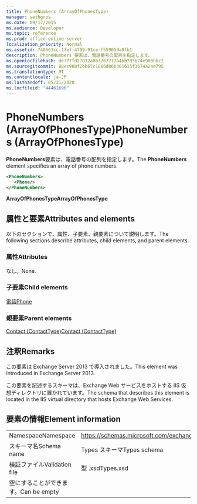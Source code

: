```yaml
---
title: PhoneNumbers (ArrayOfPhonesType)
manager: sethgros
ms.date: 09/17/2015
ms.audience: Developer
ms.topic: reference
ms.prod: office-online-server
localization_priority: Normal
ms.assetid: 748663cc-13ef-4799-91ce-f559050a9fb1
description: PhoneNumbers 要素は、電話番号の配列を指定します。
ms.openlocfilehash: de777fd27072a8b7767717b46b7d5674e960bbc2
ms.sourcegitcommit: 88ec988f2bb67c1866d06b361615f3674a24e795
ms.translationtype: MT
ms.contentlocale: ja-JP
ms.lasthandoff: 05/31/2020
ms.locfileid: "44461696"
---
```

# <a name="phonenumbers-arrayofphonestype"></a><span data-ttu-id="064a4-103">PhoneNumbers (ArrayOfPhonesType)</span><span class="sxs-lookup"><span data-stu-id="064a4-103">PhoneNumbers (ArrayOfPhonesType)</span></span>

<span data-ttu-id="064a4-104">**PhoneNumbers**要素は、電話番号の配列を指定します。</span><span class="sxs-lookup"><span data-stu-id="064a4-104">The **PhoneNumbers** element specifies an array of phone numbers.</span></span> 
  
```XML
<PhoneNumbers>
   <Phone/>
</PhoneNumbers>
```

 <span data-ttu-id="064a4-105">**ArrayOfPhonesType**</span><span class="sxs-lookup"><span data-stu-id="064a4-105">**ArrayOfPhonesType**</span></span>
## <a name="attributes-and-elements"></a><span data-ttu-id="064a4-106">属性と要素</span><span class="sxs-lookup"><span data-stu-id="064a4-106">Attributes and elements</span></span>

<span data-ttu-id="064a4-107">以下のセクションで、属性、子要素、親要素について説明します。</span><span class="sxs-lookup"><span data-stu-id="064a4-107">The following sections describe attributes, child elements, and parent elements.</span></span>
  
### <a name="attributes"></a><span data-ttu-id="064a4-108">属性</span><span class="sxs-lookup"><span data-stu-id="064a4-108">Attributes</span></span>

<span data-ttu-id="064a4-109">なし。</span><span class="sxs-lookup"><span data-stu-id="064a4-109">None.</span></span>
  
### <a name="child-elements"></a><span data-ttu-id="064a4-110">子要素</span><span class="sxs-lookup"><span data-stu-id="064a4-110">Child elements</span></span>

[<span data-ttu-id="064a4-111">電話</span><span class="sxs-lookup"><span data-stu-id="064a4-111">Phone</span></span>](phone.md)
  
### <a name="parent-elements"></a><span data-ttu-id="064a4-112">親要素</span><span class="sxs-lookup"><span data-stu-id="064a4-112">Parent elements</span></span>

[<span data-ttu-id="064a4-113">Contact (ContactType)</span><span class="sxs-lookup"><span data-stu-id="064a4-113">Contact (ContactType)</span></span>](contact-contacttype.md)
  
## <a name="remarks"></a><span data-ttu-id="064a4-114">注釈</span><span class="sxs-lookup"><span data-stu-id="064a4-114">Remarks</span></span>

<span data-ttu-id="064a4-115">この要素は Exchange Server 2013 で導入されました。</span><span class="sxs-lookup"><span data-stu-id="064a4-115">This element was introduced in Exchange Server 2013.</span></span>
  
<span data-ttu-id="064a4-116">この要素を記述するスキーマは、Exchange Web サービスをホストする IIS 仮想ディレクトリに置かれています。</span><span class="sxs-lookup"><span data-stu-id="064a4-116">The schema that describes this element is located in the IIS virtual directory that hosts Exchange Web Services.</span></span>
  
## <a name="element-information"></a><span data-ttu-id="064a4-117">要素の情報</span><span class="sxs-lookup"><span data-stu-id="064a4-117">Element information</span></span>

|||
|:-----|:-----|
|<span data-ttu-id="064a4-118">Namespace</span><span class="sxs-lookup"><span data-stu-id="064a4-118">Namespace</span></span>  <br/> |https://schemas.microsoft.com/exchange/services/2006/types  <br/> |
|<span data-ttu-id="064a4-119">スキーマ名</span><span class="sxs-lookup"><span data-stu-id="064a4-119">Schema name</span></span>  <br/> |<span data-ttu-id="064a4-120">Types スキーマ</span><span class="sxs-lookup"><span data-stu-id="064a4-120">Types schema</span></span>  <br/> |
|<span data-ttu-id="064a4-121">検証ファイル</span><span class="sxs-lookup"><span data-stu-id="064a4-121">Validation file</span></span>  <br/> |<span data-ttu-id="064a4-122">型 .xsd</span><span class="sxs-lookup"><span data-stu-id="064a4-122">Types.xsd</span></span>  <br/> |
|<span data-ttu-id="064a4-123">空にすることができます。</span><span class="sxs-lookup"><span data-stu-id="064a4-123">Can be empty</span></span>  <br/> ||
   

